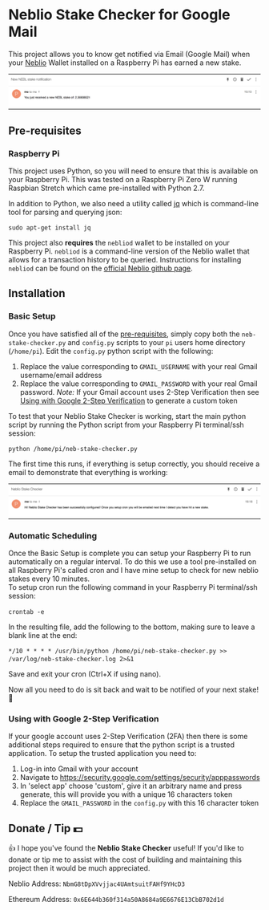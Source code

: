 
# Neblio Stake Checker for Google Mail

This project allows you to know get notified via Email (Google Mail) when your [Neblio](https://nebl.io) Wallet installed on a Raspberry Pi 
has earned a new stake.

<table width="60%" align="center" padding=0 margin=0>
    <tr>
        <td style="padding:0">
            <img src="https://github.com/mouserd/neblio-stake-checker-gmail/blob/master/assets/neblio-stake-checker-example-nofication.png" 
                title="Neblio Stake Checker" alt="Neblio Stake Checker" />
        </td>
    </tr>
</table>


## Pre-requisites

### Raspberry Pi
This project uses Python, so you will need to ensure that this is available on your Raspberry Pi.  This was 
tested on a Raspberry Pi Zero W running Raspbian Stretch which came pre-installed with Python 2.7.

In addition to Python, we also need a utility called [jq](https://stedolan.github.io/jq/) which is command-line tool for parsing and querying json:

```
sudo apt-get install jq
```

This project also **requires** the `nebliod` wallet to be installed on your Raspberry Pi.  `nebliod` is a command-line version of the Neblio 
wallet that allows for a transaction history to be queried.  Instructions for installing `nebliod` can be found on the 
[official Neblio github page](https://github.com/NeblioTeam/NEBL-Pi/releases).

## Installation 

### Basic Setup

Once you have satisfied all of the [pre-requisites](#pre-requisites), simply copy both the `neb-stake-checker.py` and `config.py` scripts
to your `pi` users home directory (`/home/pi`).  Edit the `config.py` python script with the following:

1. Replace the value corresponding to `GMAIL_USERNAME` with your real Gmail username/email address
2. Replace the value corresponding to `GMAIL_PASSWORD` with your real Gmail password. *Note:* If your Gmail account uses 2-Step Verification
    then see [Using with Google 2-Step Verification](#using-with-google-2-step-verification) to generate a custom token

To test that your Neblio Stake Checker is working, start the main python script by running the Python script from your Raspberry Pi 
terminal/ssh session:

```
python /home/pi/neb-stake-checker.py
```

The first time this runs, if everything is setup correctly, you should receive a 
email to demonstrate that everything is working:

<table width="60%" align="center" padding=0 margin=0>
    <tr>
        <td style="padding:0">
            <img src="https://github.com/mouserd/neblio-stake-checker-gmail/blob/master/assets/neblio-stake-checker-setup-success.png" 
                title="Neblio Stake Checker" alt="Neblio Stake Checker" />
        </td>
    </tr>
</table>

### Automatic Scheduling

Once the Basic Setup is complete you can setup your Raspberry Pi to run automatically on a regular interval.  To do this we use a tool 
pre-installed on all Raspberry Pi's called cron and I have mine setup to check for new neblio stakes every 10 minutes.  
To setup cron run the following command in your Raspberry Pi terminal/ssh session:

```crontab -e```

In the resulting file, add the following to the bottom, making sure to leave a blank line at the end:
```
*/10 * * * * /usr/bin/python /home/pi/neb-stake-checker.py >> /var/log/neb-stake-checker.log 2>&1
```

Save and exit your cron (Ctrl+X if using nano).

Now all you need to do is sit back and wait to be notified of your next stake! :rocket:

### Using with Google 2-Step Verification

If your google account uses 2-Step Verification (2FA) then there is some additional steps required to ensure that the python script is
a trusted application.  To setup the trusted application you need to:

1. Log-in into Gmail with your account
2. Navigate to https://security.google.com/settings/security/apppasswords
3. In 'select app' choose 'custom', give it an arbitrary name and press generate, this will provide you with a unique 16 characters token
4. Replace the `GMAIL_PASSWORD` in the `config.py` with this 16 character token

## Donate / Tip :dollar:

:thumbsup: I hope you've found the **Neblio Stake Checker** useful!  If you'd like to donate or tip me to assist with the cost of building and maintaining 
this project then it would be much appreciated.

Neblio Address: ﻿`NbmG8tDpXVvjjac4UAmtsuitFAHf9YHcD3`

Ethereum Address: `0x6E644b360f314a50A8684a9E6676E13CbB702d1d` 

